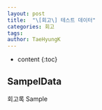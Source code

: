 ```yaml
---
layout: post
title:  "\[회고\] 테스트 데이터"
categories: 회고
tags:
author: TaeHyungK
---
```


* content
{:toc}

## SampelData
 회고록 Sample